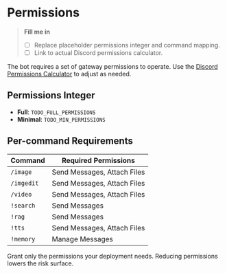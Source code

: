 # Permissions

> **Fill me in**
> - [ ] Replace placeholder permissions integer and command mapping.
> - [ ] Link to actual Discord permissions calculator.

The bot requires a set of gateway permissions to operate. Use the [Discord Permissions Calculator](https://discordapi.com/permissions.html) to adjust as needed.

## Permissions Integer
- **Full**: `TODO_FULL_PERMISSIONS`
- **Minimal**: `TODO_MIN_PERMISSIONS`

## Per-command Requirements
| Command | Required Permissions |
| ------- | ------------------- |
| `/image` | Send Messages, Attach Files |
| `/imgedit` | Send Messages, Attach Files |
| `/video` | Send Messages, Attach Files |
| `!search` | Send Messages |
| `!rag` | Send Messages |
| `!tts` | Send Messages, Attach Files |
| `!memory` | Manage Messages |

Grant only the permissions your deployment needs. Reducing permissions lowers the risk surface.
